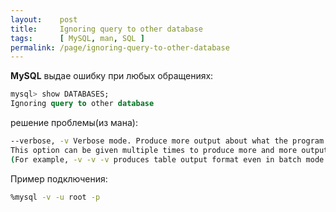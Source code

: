 ```yaml
---
layout:    post
title:     Ignoring query to other database
tags:      [ MySQL, man, SQL ]
permalink: /page/ignoring-query-to-other-database
---
```


**MySQL** выдае ошибку при любых обращениях:

```sql
mysql> show DATABASES;
Ignoring query to other database
```

решение проблемы(из мана):

```bash
--verbose, -v Verbose mode. Produce more output about what the program does.
This option can be given multiple times to produce more and more output.
(For example, -v -v -v produces table output format even in batch mode.)
```

Пример подключения:
```bash
%mysql -v -u root -p
```
